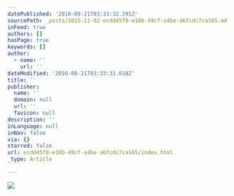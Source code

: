```yaml
---
datePublished: '2016-08-21T03:33:32.291Z'
sourcePath: _posts/2015-11-02-ecdd45f0-e10b-49cf-a4be-a6fcdc7ca165.md
inFeed: true
authors: []
hasPage: true
keywords: []
author:
  - name: ''
    url: ''
dateModified: '2016-08-21T03:33:31.618Z'
title: ''
publisher:
  name: ''
  domain: null
  url: ''
  favicon: null
description: ''
inLanguage: null
inNav: false
via: {}
starred: false
url: ecdd45f0-e10b-49cf-a4be-a6fcdc7ca165/index.html
_type: Article

---
```

![](https://s3-us-west-2.amazonaws.com/the-grid-img/p/3c6baa6784708111534977b38c0e6677d3a89ddc.jpg)